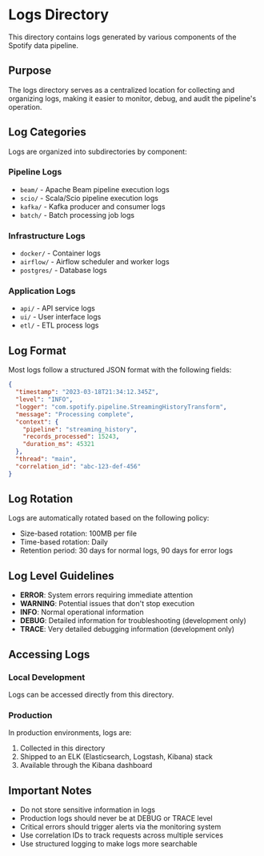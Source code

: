 # Logs Directory

This directory contains logs generated by various components of the Spotify data pipeline.

## Purpose

The logs directory serves as a centralized location for collecting and organizing logs, making it easier to monitor, debug, and audit the pipeline's operation.

## Log Categories

Logs are organized into subdirectories by component:

### Pipeline Logs
- `beam/` - Apache Beam pipeline execution logs
- `scio/` - Scala/Scio pipeline execution logs
- `kafka/` - Kafka producer and consumer logs
- `batch/` - Batch processing job logs

### Infrastructure Logs
- `docker/` - Container logs
- `airflow/` - Airflow scheduler and worker logs
- `postgres/` - Database logs

### Application Logs
- `api/` - API service logs
- `ui/` - User interface logs
- `etl/` - ETL process logs

## Log Format

Most logs follow a structured JSON format with the following fields:

```json
{
  "timestamp": "2023-03-18T21:34:12.345Z",
  "level": "INFO",
  "logger": "com.spotify.pipeline.StreamingHistoryTransform",
  "message": "Processing complete",
  "context": {
    "pipeline": "streaming_history",
    "records_processed": 15243,
    "duration_ms": 45321
  },
  "thread": "main",
  "correlation_id": "abc-123-def-456"
}
```

## Log Rotation

Logs are automatically rotated based on the following policy:

- Size-based rotation: 100MB per file
- Time-based rotation: Daily
- Retention period: 30 days for normal logs, 90 days for error logs

## Log Level Guidelines

- **ERROR**: System errors requiring immediate attention
- **WARNING**: Potential issues that don't stop execution
- **INFO**: Normal operational information
- **DEBUG**: Detailed information for troubleshooting (development only)
- **TRACE**: Very detailed debugging information (development only)

## Accessing Logs

### Local Development

Logs can be accessed directly from this directory.

### Production

In production environments, logs are:
1. Collected in this directory
2. Shipped to an ELK (Elasticsearch, Logstash, Kibana) stack
3. Available through the Kibana dashboard

## Important Notes

- Do not store sensitive information in logs
- Production logs should never be at DEBUG or TRACE level
- Critical errors should trigger alerts via the monitoring system
- Use correlation IDs to track requests across multiple services
- Use structured logging to make logs more searchable 
